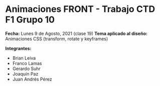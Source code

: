# Animaciones FRONT - Trabajo CTD F1 Grupo 10

**Fecha:** Lunes 9 de Agosto, 2021 (clase 19)
**Tema aplicado al diseño:** Animaciones CSS (transform, rotate y keyframes)

**Integrantes:**
- Brian Leiva
- Franco Lamas
- Gerardo Suhr
- Joaquín Paz
- Juan Andrés Pérez
